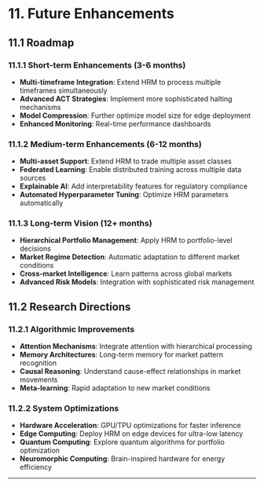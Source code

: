 # 11. Future Enhancements

## 11.1 Roadmap

### 11.1.1 Short-term Enhancements (3-6 months)
- **Multi-timeframe Integration**: Extend HRM to process multiple timeframes simultaneously
- **Advanced ACT Strategies**: Implement more sophisticated halting mechanisms
- **Model Compression**: Further optimize model size for edge deployment
- **Enhanced Monitoring**: Real-time performance dashboards

### 11.1.2 Medium-term Enhancements (6-12 months)
- **Multi-asset Support**: Extend HRM to trade multiple asset classes
- **Federated Learning**: Enable distributed training across multiple data sources
- **Explainable AI**: Add interpretability features for regulatory compliance
- **Automated Hyperparameter Tuning**: Optimize HRM parameters automatically

### 11.1.3 Long-term Vision (12+ months)
- **Hierarchical Portfolio Management**: Apply HRM to portfolio-level decisions
- **Market Regime Detection**: Automatic adaptation to different market conditions
- **Cross-market Intelligence**: Learn patterns across global markets
- **Advanced Risk Models**: Integration with sophisticated risk management

## 11.2 Research Directions

### 11.2.1 Algorithmic Improvements
- **Attention Mechanisms**: Integrate attention with hierarchical processing
- **Memory Architectures**: Long-term memory for market pattern recognition
- **Causal Reasoning**: Understand cause-effect relationships in market movements
- **Meta-learning**: Rapid adaptation to new market conditions

### 11.2.2 System Optimizations
- **Hardware Acceleration**: GPU/TPU optimizations for faster inference
- **Edge Computing**: Deploy HRM on edge devices for ultra-low latency
- **Quantum Computing**: Explore quantum algorithms for portfolio optimization
- **Neuromorphic Computing**: Brain-inspired hardware for energy efficiency

---
